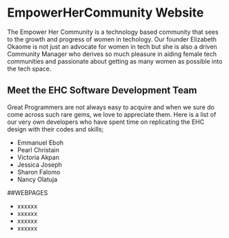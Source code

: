 # EmpowerHerCommunity Website 

The Empower Her Community is a technology based community that sees to the growth and progress of women in techology. Our founder Elizabeth Okaome is not just an advocate for women in tech but she is also a driven Community Manager who derives so much pleasure in aiding female tech communities and passionate about getting as many women as possible into the tech space.

## Meet the EHC Software Development Team

Great Programmers are not always easy to acquire and when we sure do come across such rare gems, we love to appreciate them. Here is a list of our very own developers who have spent time on replicating the EHC design with their codes and skills;

- Emmanuel Eboh
- Pearl Christain
- Victoria Akpan
- Jessica Joseph
- Sharon Falomo
- Nancy Olatuja

##WEBPAGES

- xxxxxx
- xxxxxx
- xxxxxx
- xxxxxx
